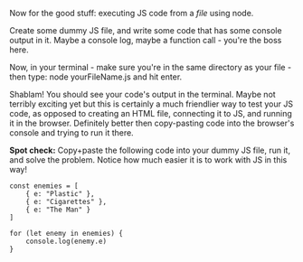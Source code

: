 
Now for the good stuff: executing JS code from a _file_ using node.

  

Create some dummy JS file, and write some code that has some console output in it. Maybe a console log, maybe a function call - you're the boss here.

  

Now, in your terminal - make sure you're in the same directory as your file - then type: node yourFileName.js and hit enter.

  

Shablam! You should see your code's output in the terminal. Maybe not terribly exciting yet but this is certainly a much friendlier way to test your JS code, as opposed to creating an HTML file, connecting it to JS, and running it in the browser. Definitely better then copy-pasting code into the browser's console and trying to run it there.

  

**Spot check:** Copy+paste the following code into your dummy JS file, run it, and solve the problem. Notice how much easier it is to work with JS in this way!

  
```
const enemies = [
    { e: "Plastic" },
    { e: "Cigarettes" },
    { e: "The Man" }
]

for (let enemy in enemies) {
    console.log(enemy.e)
}
```